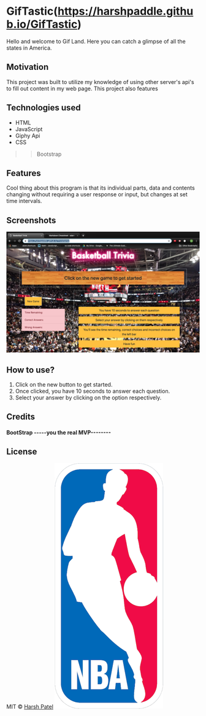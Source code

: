 # GifTastic(https://harshpaddle.github.io/GifTastic)
Hello and welcome to Gif Land. Here you can catch a glimpse of all the states in America.

## Motivation
This project was built to utilize my knowledge of using other server's api's to fill out content in my web page. This project also features

## Technologies used 
* HTML
* JavaScript
* Giphy Api
* CSS
>> Bootstrap

## Features
Cool thing about this program is that its individual parts, data and contents changing without requiring a user response or input, but changes at set time intervals.

## Screenshots
![a screenshot](https://github.com/harshpaddle/TriviaGame/blob/master/assets/images/Screen%20Shot%202019-04-07%20at%2010.51.47%20AM.png)

## How to use?
1. Click on the new button to get started.
2. Once clicked, you have 10 seconds to answer each question.
3. Select your answer by clicking on the option respectively.

## Credits
#### BootStrap **-----you the real MVP--------**


## License
MIT © [Harsh Patel]()
![the logo](https://github.com/harshpaddle/TriviaGame/blob/master/assets/images/68747470733a2f2f746865756e64656665617465642e636f6d2f77702d636f6e74656e742f75706c6f6164732f323031372f30352f6e62612d6c6f676f2e706e67.png)